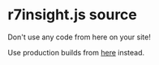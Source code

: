 r7insight.js source
============

Don't use any code from here on your site!

Use production builds from [here](https://github.com/rapid7/r7insight_js/tree/master/product) instead.